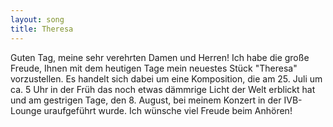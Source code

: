 ```yaml
---
layout: song
title: Theresa
---
```


Guten Tag, meine sehr verehrten Damen und Herren! Ich habe die große Freude, Ihnen mit dem heutigen Tage mein neuestes Stück "Theresa" vorzustellen. Es handelt sich dabei um eine Komposition, die am 25. Juli um ca. 5 Uhr in der Früh das noch etwas dämmrige Licht der Welt erblickt hat und am gestrigen Tage, den 8. August, bei meinem Konzert in der IVB-Lounge uraufgeführt wurde. Ich wünsche viel Freude beim Anhören!

<audio src="/media/2014-08-09-theresa/theresa.mp3">Theresa</audio>